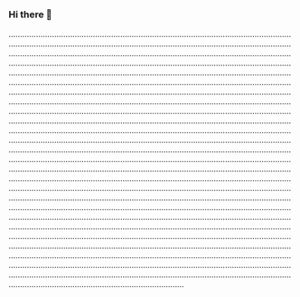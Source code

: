 ### Hi there 👋

.....................................................................................................................................................................................................................................................................................................................................................................................................................................................................................................................................................................................................................................................................................................................................................................................................................................................................................................................................................................................................................................................................................................................................................................................................................................................................................................................................................................................................................................................................................................................................................................................................................................................................................................................................................................................................................................................................................................................................................................................................................................................................................................................................................................................................................................................................................................................................................................................................................................................................................................................................................................................................................................................................................................................................................................................................................................................................................................................................................................................................................................................................................................................................................................................................................................................................................................................................................................................................................................